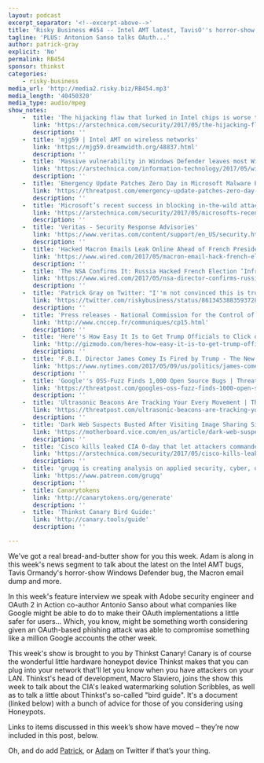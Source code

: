 ```yaml
---
layout: podcast
excerpt_separator: '<!--excerpt-above-->'
title: 'Risky Business #454 -- Intel AMT latest, TavisO''s horror-show Windows bug, Macron leaks and more!'
tagline: 'PLUS: Antonion Sanso talks OAuth...'
author: patrick-gray
explicit: 'No'
permalink: RB454
sponsor: thinkst
categories:
    - risky-business
media_url: 'http://media2.risky.biz/RB454.mp3'
media_length: '40450320'
media_type: audio/mpeg
show_notes:
    -  title: 'The hijacking flaw that lurked in Intel chips is worse than anyone thought | Ars Technica'
       link: 'https://arstechnica.com/security/2017/05/the-hijacking-flaw-that-lurked-in-intel-chips-is-worse-than-anyone-thought/'
       description: '' 
    -  title: 'mjg59 | Intel AMT on wireless networks'
       link: 'https://mjg59.dreamwidth.org/48837.html'
       description: '' 
    -  title: 'Massive vulnerability in Windows Defender leaves most Windows PCs vulnerable | Ars Technica'
       link: 'https://arstechnica.com/information-technology/2017/05/windows-defender-nscript-remote-vulnerability/'
       description: '' 
    -  title: 'Emergency Update Patches Zero Day in Microsoft Malware Protection Engine | Threatpost | The first stop for security news'
       link: 'https://threatpost.com/emergency-update-patches-zero-day-in-microsoft-malware-protection-engine/125529/'
       description: '' 
    -  title: 'Microsoft’s recent success in blocking in-the-wild attacks is eerily good | Ars Technica'
       link: 'https://arstechnica.com/security/2017/05/microsofts-recent-success-in-blocking-in-the-wild-attacks-is-eerily-good/'
       description: '' 
    -  title: 'Veritas - Security Response Advisories'
       link: 'https://www.veritas.com/content/support/en_US/security.html'
       description: '' 
    -  title: 'Hacked Macron Emails Leak Online Ahead of French Presidential Runoff Election | WIRED'
       link: 'https://www.wired.com/2017/05/macron-email-hack-french-election/'
       description: '' 
    -  title: 'The NSA Confirms It: Russia Hacked French Election ‘Infrastructure’ | WIRED'
       link: 'https://www.wired.com/2017/05/nsa-director-confirms-russia-hacked-french-election-infrastructure/'
       description: '' 
    -  title: 'Patrick Gray on Twitter: "I''m not convinced this is true. At all. Will discuss on this week''s show! https://t.co/cvyRahSaxr"'
       link: 'https://twitter.com/riskybusiness/status/861345388359372800'
       description: '' 
    -  title: 'Press releases - National Commission for the Control of the Campaign for the Presidential Election'
       link: 'http://www.cnccep.fr/communiques/cp15.html'
       description: '' 
    -  title: 'Here''s How Easy It Is to Get Trump Officials to Click on a Fake Link in Email'
       link: 'http://gizmodo.com/heres-how-easy-it-is-to-get-trump-officials-to-click-on-1794963635?IR=T'
       description: '' 
    -  title: 'F.B.I. Director James Comey Is Fired by Trump - The New York Times'
       link: 'https://www.nytimes.com/2017/05/09/us/politics/james-comey-fired-fbi.html?_r=0'
       description: '' 
    -  title: 'Google''s OSS-Fuzz Finds 1,000 Open Source Bugs | Threatpost | The first stop for security news'
       link: 'https://threatpost.com/googles-oss-fuzz-finds-1000-open-source-bugs/125545/'
       description: '' 
    -  title: 'Ultrasonic Beacons Are Tracking Your Every Movement | Threatpost | The first stop for security news'
       link: 'https://threatpost.com/ultrasonic-beacons-are-tracking-your-every-movement/125484/'
       description: '' 
    -  title: 'Dark Web Suspects Busted After Visiting Image Sharing Site Outside of Tor - Motherboard'
       link: 'https://motherboard.vice.com/en_us/article/dark-web-suspects-busted-after-visiting-image-sharing-site-outside-of-tor'
       description: '' 
    -  title: 'Cisco kills leaked CIA 0-day that let attackers commandeer 318 switch models | Ars Technica'
       link: 'https://arstechnica.com/security/2017/05/cisco-kills-leaked-cia-0day-that-let-attackers-commandeer-318-switch-models/'
       description: '' 
    -  title: 'grugq is creating analysis on applied security, cyber, operational, and otherwise. | Patreon'
       link: 'https://www.patreon.com/grugq'
       description: '' 
    -  title: Canarytokens
       link: 'http://canarytokens.org/generate'
       description: '' 
    -  title: 'Thinkst Canary Bird Guide:'
       link: 'http://canary.tools/guide'
       description: '' 

---
```

We've got a real bread-and-butter show for you this week. Adam is along in this week's news segment to talk about the latest on the Intel AMT bugs, Tavis Ormandy's horror-show Windows Defender bug, the Macron email dump and more.

In this week's feature interview we speak with Adobe security engineer and OAuth 2 in Action co-author Antonio Sanso about what companies like Google might be able to do to make their OAuth implementations a little safer for users... Which, you know, might be something worth considering given an OAuth-based phishing attack was able to compromise something like a million Google accounts the other week.

This week's show is brought to you by Thinkst Canary! Canary is of course the wonderful little hardware honeypot device Thinkst makes that you can plug into your network that'll let you know when you have attackers on your LAN. Thinkst's head of development, Macro Slaviero, joins the show this week to talk about the CIA's leaked watermarking solution Scribbles, as well as to talk a little about Thinkst's so-called "bird guide". It's a document (linked below) with a bunch of advice for those of you considering using Honeypots.

Links to items discussed in this week’s show have moved – they’re now included in this post, below.

Oh, and do add <a href='https://twitter.com/riskybusiness'>Patrick</a>, or <a href='https://twitter.com/metlstorm'>Adam</a> on Twitter if that’s your thing.
